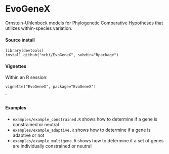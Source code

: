 # EvoGeneX

Ornstein-Uhlenbeck models for Phylogenetic Comparative Hypotheses that utilizes
within-species variation.

#### Source install

```
library(devtools)  
install_github("ncbi/EvoGeneX", subdir="Rpackage")
```

#### Vignettes

Within an R session:
```
vignette("EvoGeneX", package="EvoGeneX")
```
`

#### Examples

- `examples/example_constrained.R` shows how to determine if a gene is constrained or neutral
- `examples/example_adaptive.R` shows how to determine if a gene is adaptive or not
- `examples/example_multigene.R` shows how to determine if a set of genes are individually constrained or neutral
